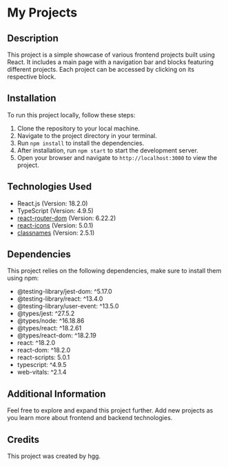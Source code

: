 # My Projects

## Description
This project is a simple showcase of various frontend projects built using React. It includes a main page with a navigation bar and blocks featuring different projects. Each project can be accessed by clicking on its respective block.

## Installation
To run this project locally, follow these steps:
1. Clone the repository to your local machine.
2. Navigate to the project directory in your terminal.
3. Run `npm install` to install the dependencies.
4. After installation, run `npm start` to start the development server.
5. Open your browser and navigate to `http://localhost:3000` to view the project.

## Technologies Used
- React.js (Version: 18.2.0)
- TypeScript (Version: 4.9.5)
- [react-router-dom](https://github.com/remix-run/react-router#readme) (Version: 6.22.2)
- [react-icons](https://github.com/react-icons/react-icons) (Version: 5.0.1)
- [classnames](https://github.com/JedWatson/classnames#readme) (Version: 2.5.1)

## Dependencies
This project relies on the following dependencies, make sure to install them using npm:
- @testing-library/jest-dom: ^5.17.0
- @testing-library/react: ^13.4.0
- @testing-library/user-event: ^13.5.0
- @types/jest: ^27.5.2
- @types/node: ^16.18.86
- @types/react: ^18.2.61
- @types/react-dom: ^18.2.19
- react: ^18.2.0
- react-dom: ^18.2.0
- react-scripts: 5.0.1
- typescript: ^4.9.5
- web-vitals: ^2.1.4

## Additional Information
Feel free to explore and expand this project further. Add new projects as you learn more about frontend and backend technologies.

## Credits
This project was created by hgg.